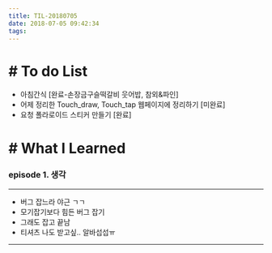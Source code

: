 ```yaml
---
title: TIL-20180705
date: 2018-07-05 09:42:34
tags: 
---
```


# # To do List

- 아침간식 [완료-손장금구슬떡갈비 웃어밥, 참외&파인]
- 어제 정리한 Touch_draw, Touch_tap 웹페이지에 정리하기 [미완료]
- 요청 폴라로이드 스티커 만들기 [완료]


# # What I Learned

### episode 1. 생각

---

- 버그 잡느라 야근 ㄱㄱ 
- 모기잡기보다 힘든 버그 잡기
- 그래도 잡고 끝남
- 티셔츠 나도 받고싶.. 알바섭섭ㅠ

---